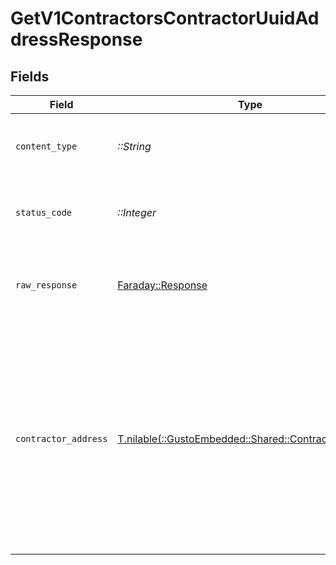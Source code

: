 # GetV1ContractorsContractorUuidAddressResponse


## Fields

| Field                                                                                                                                                    | Type                                                                                                                                                     | Required                                                                                                                                                 | Description                                                                                                                                              | Example                                                                                                                                                  |
| -------------------------------------------------------------------------------------------------------------------------------------------------------- | -------------------------------------------------------------------------------------------------------------------------------------------------------- | -------------------------------------------------------------------------------------------------------------------------------------------------------- | -------------------------------------------------------------------------------------------------------------------------------------------------------- | -------------------------------------------------------------------------------------------------------------------------------------------------------- |
| `content_type`                                                                                                                                           | *::String*                                                                                                                                               | :heavy_check_mark:                                                                                                                                       | HTTP response content type for this operation                                                                                                            |                                                                                                                                                          |
| `status_code`                                                                                                                                            | *::Integer*                                                                                                                                              | :heavy_check_mark:                                                                                                                                       | HTTP response status code for this operation                                                                                                             |                                                                                                                                                          |
| `raw_response`                                                                                                                                           | [Faraday::Response](https://www.rubydoc.info/gems/faraday/Faraday/Response)                                                                              | :heavy_check_mark:                                                                                                                                       | Raw HTTP response; suitable for custom response parsing                                                                                                  |                                                                                                                                                          |
| `contractor_address`                                                                                                                                     | [T.nilable(::GustoEmbedded::Shared::ContractorAddress)](../../models/shared/contractoraddress.md)                                                        | :heavy_minus_sign:                                                                                                                                       | Example response                                                                                                                                         | {<br/>"street_1": "412 Kiera Stravenue",<br/>"street_2": "Suite 391",<br/>"city": "San Francisco",<br/>"state": "CA",<br/>"zip": "94107",<br/>"country": "USA",<br/>"active": true<br/>} |